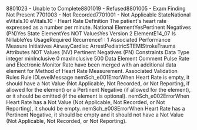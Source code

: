 

8801023 - Unable to Complete8801019 - Refused8801005 - Exam Finding Not Present
7701003 - Not Recorded7701001 - Not Applicable
StateNational
eVitals.10
eVitals.10 - Heart Rate
Definition
The patient's heart rate expressed as a number per minute.
National ElementYesPertinent Negatives (PN)Yes
State ElementYes
NOT ValuesYes
Version 2 ElementE14_07
Is NillableYes
UsageRequired
Recurrence1 : 1
Associated Performance Measure Initiatives
AirwayCardiac ArrestPediatricSTEMIStrokeTrauma
Attributes
NOT Values (NV)
Pertinent Negatives (PN)
Constraints
Data Type
integer
minInclusive
0
maxInclusive
500
Data Element Comment
Pulse Rate and Electronic Monitor Rate have been merged with an additional data element for Method of Heart Rate
Measurement.
Associated Validation Rules
Rule IDLevelMessage
nemSch_e001ErrorWhen Heart Rate is empty, it should have a Not Value (Not Applicable, Not Recorded, or Not
Reporting, if allowed for the element) or a Pertinent Negative (if allowed for the element), or it
should be omitted (if the element is optional).
nemSch_e002ErrorWhen Heart Rate has a Not Value (Not Applicable, Not Recorded, or Not Reporting), it should be
empty.
nemSch_e008ErrorWhen Heart Rate has a Pertinent Negative, it should be empty and it should not have a Not
Value (Not Applicable, Not Recorded, or Not Reporting).